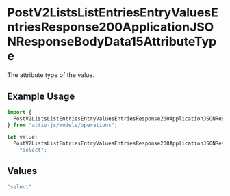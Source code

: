 # PostV2ListsListEntriesEntryValuesEntriesResponse200ApplicationJSONResponseBodyData15AttributeType

The attribute type of the value.

## Example Usage

```typescript
import {
  PostV2ListsListEntriesEntryValuesEntriesResponse200ApplicationJSONResponseBodyData15AttributeType,
} from "attio-js/models/operations";

let value:
  PostV2ListsListEntriesEntryValuesEntriesResponse200ApplicationJSONResponseBodyData15AttributeType =
    "select";
```

## Values

```typescript
"select"
```
